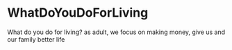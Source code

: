 # WhatDoYouDoForLiving
What do you do for living?
as adult, we focus on making money, give us and our family better life

